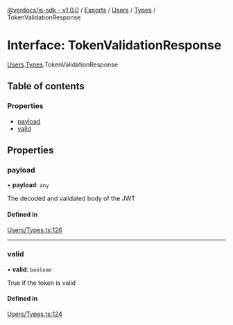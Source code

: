 [@verdocs/js-sdk - v1.0.0](../README.md) / [Exports](../modules.md) / [Users](../modules/Users.md) / [Types](../modules/Users.Types.md) / TokenValidationResponse

# Interface: TokenValidationResponse

[Users](../modules/Users.md).[Types](../modules/Users.Types.md).TokenValidationResponse

## Table of contents

### Properties

- [payload](Users.Types.TokenValidationResponse.md#payload)
- [valid](Users.Types.TokenValidationResponse.md#valid)

## Properties

### payload

• **payload**: `any`

The decoded and validated body of the JWT

#### Defined in

[Users/Types.ts:126](https://github.com/Verdocs/js-sdk/blob/34c7ea0/src/Users/Types.ts#L126)

___

### valid

• **valid**: `boolean`

True if the token is valid

#### Defined in

[Users/Types.ts:124](https://github.com/Verdocs/js-sdk/blob/34c7ea0/src/Users/Types.ts#L124)
